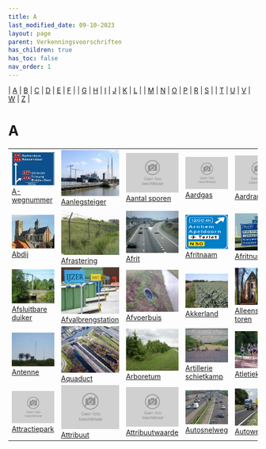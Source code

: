 ```yaml
---
title: A
last_modified_date: 09-10-2023
layout: page
parent: Verkenningsvoorschriften
has_children: true
has_toc: false
nav_order: 1
---
```


| [A](../A/A.html) | [B](../B/B.html) | [C](../C/C.html) | [D](../D/D.html) | [E](../E/E.html) | [F](../F/F.html) |
| [G](../G/G.html) | [H](../H/H.html) | [I](../I/I.html) | [J](../J/J.html) | [K](../K/K.html) | [L](../L/L.html) |
| [M](../M/M.html) | [N](../N/N.html) | [O](../O/O.html) | [P](../P/P.html) | [R](../R/R.html) | [S](../S/S.html) |
| [T](../T/T.html) | [U](../U/U.html) | [V](../V/V.html) | [W](../W/W.html) | [Z](../Z/Z.html) |

A
=

|     |     |     |     |     |     |
| --- | --- | --- | --- | --- | --- |  
| [![](A-Wegnummer/foto_A_wegnummers_125x100.jpg)](A-Wegnummer/A-Wegnummer.html)<br>[A-wegnummer](A-Wegnummer/A-Wegnummer.html)                           | [![](Aanlegsteiger/vv_0017_125x100.jpg)](Aanlegsteiger/Aanlegsteiger.html)<br>[Aanlegsteiger](Aanlegsteiger/Aanlegsteiger.html)                                   | [![](../../_images/foto-niet-beschikbaar.jpg)](Aantal_sporen/Aantal_sporen.html)<br>[Aantal sporen](Aantal_sporen/Aantal_sporen.html)           | [![](../../_images/foto-niet-beschikbaar.jpg)](Aardgas/Aardgas.html)<br>[Aardgas](Aardgas/Aardgas.html)                                                                       | [![](../../_images/foto-niet-beschikbaar.jpg)](Aardrand/Aardrand.html)<br>[Aardrand](Aardrand/Aardrand.html)                                                                    |
| [![](Abdij/Abdij_125x100.jpg)](Abdij/Abdij.html)<br>[Abdij](Abdij/Abdij.html)                                                                           | [![](Afrastering/vv_0127_125x100.jpg)](Afrastering/Afrastering.html)<br>[Afrastering](Afrastering/Afrastering.html)                                               | [![](Afrit/afrit_125x100.jpg)](Afrit/Afrit.html)<br>[Afrit](Afrit/Afrit.html)                                                                   | [![](Afritnaam/afritnaam_125x100.png)](Afritnaam/Afritnaam.html)<br>[Afritnaam](Afritnaam/Afritnaam.html)                                                                     | [![](Afritnummer/afritnummer_125x100.jpg)](Afritnummer/Afritnummer.html)<br>[Afritnummer](Afritnummer/Afritnummer.html)                                                         |
| [![](../D/Duiker/duiker_4_125x100.jpg)](Afsluitbare_duiker/Afsluitbare_duiker.html)<br>[Afsluitbare duiker](Afsluitbare_duiker/Afsluitbare_duiker.html) | [![](Afvalbrengstation/afvalbrengstation_125x100.jpg)](Afvalbrengstation/Afvalbrengstation.html)<br>[Afvalbrengstation](Afvalbrengstation/Afvalbrengstation.html) | [![](Afvoerbuis/afvoerbuis_125x100.jpg)](Afvoerbuis/Afvoerbuis.html)<br>[Afvoerbuis](Afvoerbuis/Afvoerbuis.html)                                | [![](Akkerland/vv_0235_125x100.jpg)](Akkerland/Akkerland.html)<br>[Akkerland](Akkerland/Akkerland.html)                                                                       | [![](Alleenstaande_toren/Alleenstaande_toren_125x100.jpg)](Alleenstaande_toren/Alleenstaande_toren.html)<br>[Alleenstaande toren](Alleenstaande_toren/Alleenstaande_toren.html) |
| [![](../Z/Zendmast/vv_0565_125x100.jpg)](Antenne/Antenne.html)<br>[Antenne](Antenne/Antenne.html)                                                       | [![](Aquaduct/Gouwe-aquaduct_lucht_125x100.jpg)](Aquaduct/Aquaduct.html)<br>[Aquaduct](Aquaduct/Aquaduct.html)                                                    | [![](../B/Bos/vv_0141_125x100.jpg)](Arboretum/Arboretum.html)<br>[Arboretum](Arboretum/Arboretum.html)                                          | [![](../S/Schietbaan/schietbaan1_125x100.bmp)](Artillerie_schietkamp/Artillerie_schietkamp.html)<br>[Artillerie schietkamp](Artillerie_schietkamp/Artillerie_schietkamp.html) | [![](Atletiekbaan/atletiekbaan1_125x100.jpg)](Atletiekbaan/Atletiekbaan.html)<br>[Atletiekbaan](Atletiekbaan/Atletiekbaan.html)                                                 |
| [![](../../_images/foto-niet-beschikbaar.jpg)](Attractiepark/Attractiepark.html)<br>[Attractiepark](Attractiepark/Attractiepark.html)                   | [![](../../_images/foto-niet-beschikbaar.jpg)](Attribuutwaarde/Attribuutwaarde.html)<br>[Attribuut](Attribuutwaarde/Attribuutwaarde.html)                         | [![](../../_images/foto-niet-beschikbaar.jpg)](Attribuutwaarde/Attribuutwaarde.html)<br>[Attribuutwaarde](Attribuutwaarde/Attribuutwaarde.html) | [![](Autosnelweg/Autosnelweg_125x100.jpg)](Autosnelweg/Autosnelweg.html)<br>[Autosnelweg](Autosnelweg/Autosnelweg.html)                                                       | [![](Autoweg/autoweg_125x100.jpg)](Autoweg/Autoweg.html)<br>[Autoweg](Autoweg/Autoweg.html)                                                                                     |
